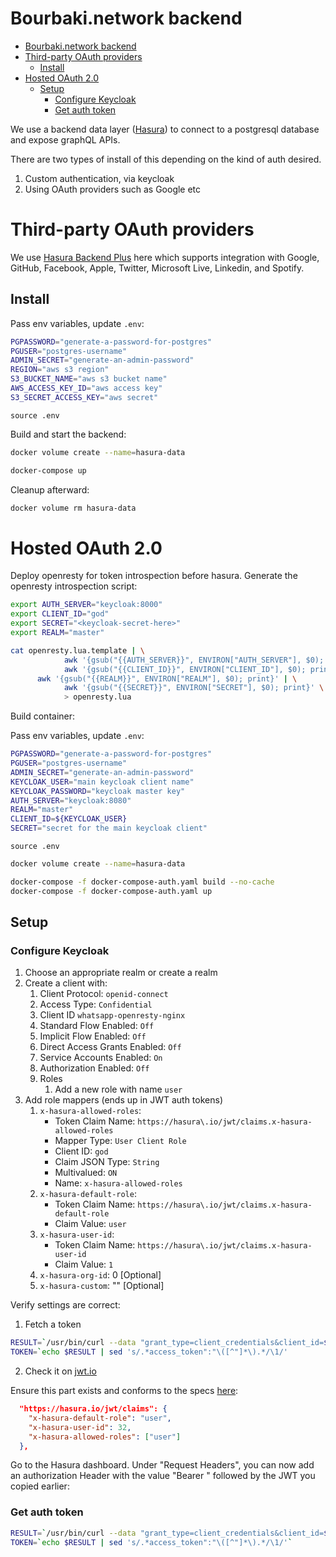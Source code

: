 # Bourbaki.network backend

- [Bourbaki.network backend](#bourbakinetwork-backend)
- [Third-party OAuth providers](#third-party-oauth-providers)
  - [Install](#install)
- [Hosted OAuth 2.0](#hosted-oauth-20)
  - [Setup](#setup)
    - [Configure Keycloak](#configure-keycloak)
    - [Get auth token](#get-auth-token)


We use a backend data layer ([Hasura](https://hasura.io)) to connect to a postgresql database and expose graphQL APIs.

There are two types of install of this depending on the kind of auth desired.
1. Custom authentication, via keycloak
2. Using OAuth providers such as Google etc

# Third-party OAuth providers

We use [Hasura Backend Plus](https://github.com/nhost/hasura-backend-plus) here which supports integration with Google, GitHub, Facebook, Apple, Twitter, Microsoft Live, Linkedin, and Spotify.

## Install

Pass env variables, update `.env`:

```bash
PGPASSWORD="generate-a-password-for-postgres"
PGUSER="postgres-username"
ADMIN_SECRET="generate-an-admin-password"
REGION="aws s3 region"
S3_BUCKET_NAME="aws s3 bucket name"
AWS_ACCESS_KEY_ID="aws access key"
S3_SECRET_ACCESS_KEY="aws secret"
```

```
source .env
```

Build and start the backend:

```bash
docker volume create --name=hasura-data

docker-compose up
```

Cleanup afterward:

```bash
docker volume rm hasura-data
```

# Hosted OAuth 2.0

Deploy openresty for token introspection before hasura. Generate the openresty introspection script:

```bash
export AUTH_SERVER="keycloak:8000"
export CLIENT_ID="god"
export SECRET="<keycloak-secret-here>"
export REALM="master"

cat openresty.lua.template | \
			awk '{gsub("{{AUTH_SERVER}}", ENVIRON["AUTH_SERVER"], $0); print}' | \
			awk '{gsub("{{CLIENT_ID}}", ENVIRON["CLIENT_ID"], $0); print}' | \
      awk '{gsub("{{REALM}}", ENVIRON["REALM"], $0); print}' | \
			awk '{gsub("{{SECRET}}", ENVIRON["SECRET"], $0); print}' \
			> openresty.lua
```

Build container:

Pass env variables, update `.env`:

```bash
PGPASSWORD="generate-a-password-for-postgres"
PGUSER="postgres-username"
ADMIN_SECRET="generate-an-admin-password"
KEYCLOAK_USER="main keycloak client name"
KEYCLOAK_PASSWORD="keycloak master key"
AUTH_SERVER="keycloak:8080"
REALM="master"
CLIENT_ID=${KEYCLOAK_USER}
SECRET="secret for the main keycloak client"
```

```
source .env
```

```bash
docker volume create --name=hasura-data

docker-compose -f docker-compose-auth.yaml build --no-cache
docker-compose -f docker-compose-auth.yaml up
```

## Setup

### Configure Keycloak

1. Choose an appropriate realm or create a realm
2. Create a client with:
   1. Client Protocol: `openid-connect`
   2. Access Type: `Confidential`
   3. Client ID `whatsapp-openresty-nginx`
   4. Standard Flow Enabled: `Off`
   5. Implicit Flow Enabled: `Off`
   6. Direct Access Grants Enabled: `Off`
   7. Service Accounts Enabled: `On`
   8. Authorization Enabled: `Off`
   9. Roles
      1.  Add a new role with name `user`
  10. Add role mappers (ends up in JWT auth tokens)
      1. `x-hasura-allowed-roles`:
         - Token Claim Name: `https://hasura\.io/jwt/claims.x-hasura-allowed-roles`
         - Mapper Type: `User Client Role`
         - Client ID: `god`
         - Claim JSON Type: `String`
         - Multivalued: `ON`
         - Name: `x-hasura-allowed-roles`
      3. `x-hasura-default-role`:
         - Token Claim Name: `https://hasura\.io/jwt/claims.x-hasura-default-role`
         - Claim Value: `user`
      4. `x-hasura-user-id`:
         - Token Claim Name: `https://hasura\.io/jwt/claims.x-hasura-user-id`
         - Claim Value: `1`
      5. `x-hasura-org-id`: 0 [Optional]
      6. `x-hasura-custom`: "" [Optional]

Verify settings are correct:

1. Fetch a token
```bash
RESULT=`/usr/bin/curl --data "grant_type=client_credentials&client_id=${CLIENT_ID}&client_secret=${SECRET}" https://${AUTH_SERVER}/auth/realms/${REALM}/protocol/openid-connect/token`
TOKEN=`echo $RESULT | sed 's/.*access_token":"\([^"]*\).*/\1/'
```

2. Check it on [jwt.io](https://jwt.io)

Ensure this part exists and conforms to the specs [here](https://hasura.io/docs/latest/graphql/core/auth/authentication/jwt.html#the-spec):

```json
  "https://hasura.io/jwt/claims": {
    "x-hasura-default-role": "user",
    "x-hasura-user-id": 32,
    "x-hasura-allowed-roles": ["user"]
  },
```

Go to the Hasura dashboard. Under "Request Headers", you can now add an authorization Header with the value "Bearer " followed by the JWT you copied earlier:

### Get auth token

```bash
RESULT=`/usr/bin/curl --data "grant_type=client_credentials&client_id=${CLIENT_ID}&client_secret=${SECRET}" https://${AUTH_SERVER}/auth/realms/${REALM}/protocol/openid-connect/token`
TOKEN=`echo $RESULT | sed 's/.*access_token":"\([^"]*\).*/\1/'`
```
